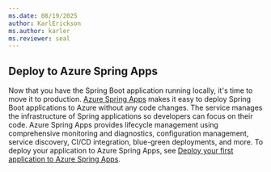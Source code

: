 ```yaml
---
ms.date: 08/19/2025
author: KarlErickson
ms.author: karler
ms.reviewer: seal
---
```


## Deploy to Azure Spring Apps

Now that you have the Spring Boot application running locally, it's time to move it to production. [Azure Spring Apps](/azure/spring-apps/overview) makes it easy to deploy Spring Boot applications to Azure without any code changes. The service manages the infrastructure of Spring applications so developers can focus on their code. Azure Spring Apps provides lifecycle management using comprehensive monitoring and diagnostics, configuration management, service discovery, CI/CD integration, blue-green deployments, and more. To deploy your application to Azure Spring Apps, see [Deploy your first application to Azure Spring Apps](/azure/spring-apps/quickstart?tabs=Azure-CLI).
